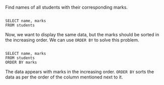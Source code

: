 Find names of all students with their corresponding marks.

<Editor lang="sql" dbName="students1.db">
<code>
SELECT name, marks
FROM students
</code>
</Editor>

Now, we want to display the same data, but the marks should be sorted in the increasing order.
We can use `ORDER BY` to solve this problem.

<Editor lang="sql" dbName="students1.db">
<code>
SELECT name, marks
FROM students
ORDER BY marks
</code>
</Editor>

The data appears with marks in the increasing order.
`ORDER BY` sorts the data as per the order of the column mentioned next to it.